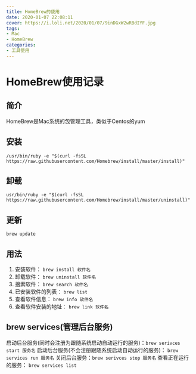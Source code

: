 ```yaml
---
title: HomeBrew的使用
date: 2020-01-07 22:08:11
cover: https://i.loli.net/2020/01/07/9inDGxW2wRBdIYF.jpg
tags: 
- Mac
- HomeBrew
categories:
- 工具使用
---
```

# HomeBrew使用记录
## 简介
HomeBrew是Mac系统的包管理工具，类似于Centos的yum
## 安装
`/usr/bin/ruby -e "$(curl -fsSL https://raw.githubusercontent.com/Homebrew/install/master/install)"`
## 卸载
`usr/bin/ruby -e "$(curl -fsSL https://raw.githubusercontent.com/Homebrew/install/master/uninstall)"`
## 更新
`brew update`

## 用法
1. 安装软件： `brew install 软件名`
2. 卸载软件： `brew uninstall 软件名`
3. 搜索软件： `brew search 软件名`
4. 已安装软件的列表： `brew list`
5. 查看软件信息：  `brew info 软件名`
6. 查看软件安装的地址： `brew link 软件名`




## brew services(管理后台服务)
启动后台服务(同时会注册为跟随系统启动自动运行的服务)：`brew serivces start 服务名`
启动后台服务(不会注册跟随系统启动自动运行的服务)： `brew services run 服务名`
关闭后台服务：`brew serivces stop 服务名`
查看正在运行的服务： `brew services list`




